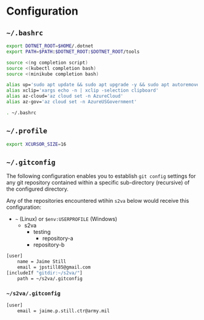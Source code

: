 # Configuration

## `~/.bashrc`

```sh
export DOTNET_ROOT=$HOME/.dotnet
export PATH=$PATH:$DOTNET_ROOT:$DOTNET_ROOT/tools

source <(ng completion script)
source <(kubectl completion bash)
source <(minikube completion bash)

alias up='sudo apt update && sudo apt upgrade -y && sudo apt autoremove -y'
alias xclip='xargs echo -n | xclip -selection clipboard'
alias az-cloud='az cloud set -n AzureCloud'
alias az-gov='az cloud set -n AzureUSGovernment'
```

```sh
. ~/.bashrc
```

## `~/.profile`

```sh
export XCURSOR_SIZE=16
```

## `~/.gitconfig`

The following configuration enables you to establish `git config` settings for any git repository contained within a specific sub-directory (recursive) of the configured directory.

Any of the repositories encountered wtihin `s2va` below would receive this configuration:

* `~` (Linux) or `$env:USERPROFILE` (Windows)
    * s2va
        * testing
            * repository-a
        * repository-b

```sh
[user]
	name = Jaime Still
	email = jpstill85@gmail.com
[includeIf "gitdir:~/s2va/"]
	path = ~/s2va/.gitconfig
```

### `~/s2va/.gitconfig`

```sh
[user]
	email = jaime.p.still.ctr@army.mil
```